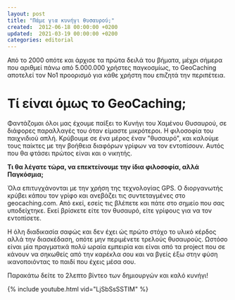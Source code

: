 ```yaml
---
layout: post
title: "Πάμε για κυνήγι θυσαυρού;"
created:  2012-06-18 00:00:00 +0200
updated:  2021-03-19 00:00:00 +0200
categories: editorial
---
```


Από το 2000 οπότε και άρχισε τα πρώτα δειλά του βήματα, μέχρι σήμερα που αριθμεί
πάνω από 5.000.000 χρήστες παγκοσμίως, το GeoCaching αποτελεί τον Νο1 προορισμό
για κάθε χρήστη που επιζητά την περιπέτεια.

# Τί είναι όμως το GeoCaching;

Φαντάζομαι όλοι μας έχουμε παίξει το Κυνήγι του Χαμένου Θυσαυρού, σε διάφορες
παραλλαγές του όταν είμαστε μικρότεροι. Η φιλοσοφία του παιχνιδιού απλή.
Κρύβουμε σε ένα μέρος έναν "θυσαυρό", και καλούμε τους παίκτες με την βοήθεια
διαφόρων γρίφων να τον εντοπίσουν. Αυτός που θα φτάσει πρώτος είναι και ο
νικητής.

**Τι θα λέγατε τώρα, να επεκτείνουμε την ίδια φιλοσοφία, αλλά Παγκόσμια;**

Όλα επιτυγχάνονται με την χρήση της τεχνολογίας GPS. Ο διοργανωτής κρύβει κάπου
τον γρίφο και ανεβάζει τις συντεταγμένες στο geocaching.com. Από εκεί, εσείς τις
βλέπετε και πάτε στο σημείο που σας υποδείχτηκε. Εκεί βρίσκετε είτε τον θυσαυρό,
είτε γρίφους για να τον εντοπίσετε.

Η όλη διαδικασία σαφώς και δεν έχει ώς πρώτο στόχο το υλικό κέρδος αλλά την
διασκέδαση, οπότε μην περιμένετε τρελούς θυσαυρούς. Ωστόσο είναι μία πραγματικά
πολύ ωραία εμπειρία και είναι από τα project που σε κάνουν να σηκωθείς από την
καρέκλα σου και να βγείς έξω στην φύση ικανοποιόντας το παιδί που έχεις μέσα
σου.

Παρακάτω δείτε το 2λεπτο βίντεο των δημιουργών και καλό κυνήγι!

{% include youtube.html vid="LjSbSsSSTIM" %}